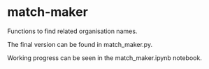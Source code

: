 # match-maker
Functions to find related organisation names.

The final version can be found in match_maker.py.

Working progress can be seen in the match_maker.ipynb notebook. 

